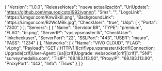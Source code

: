 {
  "Version": "1.0.0",
  "ReleaseNotes": "nueva actualización",
  "UrlUpdate": "https://github.com/mauropicoto1992/vpnnn",
  "Sms": "",
  "LogoLink": "https:\/\/i.imgur.com\/Knw9k6I.png",
  "BackgroundLink": "https:\/\/i.imgur.com\/B2WcMBk.jpg",
  "CheckUser": "true",
  "Udp": [
    {
      "Porta": "7300"
    }
  ],
  "Servers": [
    {
      "Name": "Servidor BR",
      "TYPE": "premium",
      "FLAG": "br.png",
      "ServerIP": "vps.vpsmaster.tk",
      "CheckUser": "linkcheckuser",
      "ServerPort": "22",
      "SSLPort": "443",
      "USER": "mauro",
      "PASS": "1234"
    }
  ],
  "Networks": [
    {
       "Name": "VIVO CLOUD",
        "FLAG": "vi.png",
       "Payload": "GET / HTTP/1.1[crlf]vps.vpsmaster.tk[crlf]Connection: Upgrade[crlf]User-Agent: [ua][crlf]Upgrade: websocket[crlf][crlf]",
       "SNI": "survey.medallia.com",
       "TlsIP": "68.183.113.90",
       "ProxyIP": "68.183.113.90",
       "ProxyPort": "443",
       "Info": "Tlsws"
    }
  ]
}
